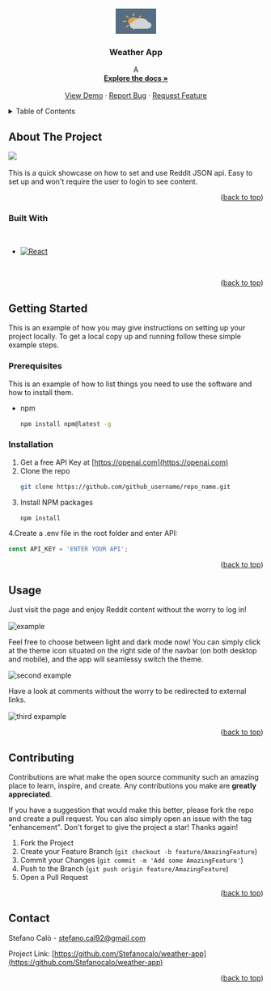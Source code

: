 <a name="readme-top"></a>




<!-- PROJECT LOGO -->
<br />
<div align="center">
  <a href="https://github.com/Stefanocalo/weather-app">
    <img src="./media/logo.png" alt="Logo" width="80" height="50">
  </a>

<h3 align="center">Weather App</h3>

  <p align="center">
    A 
    <br />
    <a href="https://github.com/Stefanocalo/weather-app"><strong>Explore the docs »</strong></a>
    <br />
    <br />
    <a href="https://city-forecast-app.netlify.app">View Demo</a>
    ·
    <a href="https://github.com/Stefanocalo/weather-app/issues">Report Bug</a>
    ·
    <a href="https://github.com/Stefanocalo/weather-app/issues">Request Feature</a>
  </p>
</div>



<!-- TABLE OF CONTENTS -->
<details>
  <summary>Table of Contents</summary>
  <ol>
    <li>
      <a href="#about-the-project">About The Project</a>
      <ul>
        <li><a href="#built-with">Built With</a></li>
      </ul>
    </li>
    <li>
      <a href="#getting-started">Getting Started</a>
      <ul>
        <li><a href="#prerequisites">Prerequisites</a></li>
        <li><a href="#installation">Installation</a></li>
      </ul>
    </li>
    <li><a href="#usage">Usage</a></li>
    <li><a href="#contributing">Contributing</a></li>
    <li><a href="#contact">Contact</a></li>
  </ol>
</details>



<!-- ABOUT THE PROJECT -->
## About The Project

<img src="./media/product.png">

This is a quick showcase on how to set and use Reddit JSON api. Easy to set up and won't require the user to login to see content.

<p align="right">(<a href="#readme-top">back to top</a>)</p>



### Built With

<br>

* [![React][React.js]][React-url]

<br>

<p align="right">(<a href="#readme-top">back to top</a>)</p>



<!-- GETTING STARTED -->
## Getting Started

This is an example of how you may give instructions on setting up your project locally.
To get a local copy up and running follow these simple example steps.

### Prerequisites

This is an example of how to list things you need to use the software and how to install them.
* npm
  ```sh
  npm install npm@latest -g
  ```

### Installation

1. Get a free API Key at [https://openai.com](https://openai.com)
2. Clone the repo
   ```sh
   git clone https://github.com/github_username/repo_name.git
   ```
3. Install NPM packages
   ```sh
   npm install
   ```
4.Create a .env file in the root folder and enter API:
   ```js
   const API_KEY = 'ENTER YOUR API';
   ```

<p align="right">(<a href="#readme-top">back to top</a>)</p>

<!-- USAGE EXAMPLES -->
## Usage

Just visit the page and enjoy Reddit content without the worry to log in!

<img align="center" src="./media/example.gif" alt="example" width="400" height="260">

Feel free to choose between light and dark mode now! You can simply click at the theme icon situated on the right side of the navbar (on both desktop and mobile), and the app will seamlessy switch the theme.

<img align="center" src="media/darkMode.gif" alt="second example" width="400" height="260">

Have a look at comments without the worry to be redirected to external links.

<img align="center" src="./media/comments.gif" alt="third expample" width="400" height="260">

<br>

<p align="right">(<a href="#readme-top">back to top</a>)</p>

<!-- CONTRIBUTING -->
## Contributing

Contributions are what make the open source community such an amazing place to learn, inspire, and create. Any contributions you make are **greatly appreciated**.

If you have a suggestion that would make this better, please fork the repo and create a pull request. You can also simply open an issue with the tag "enhancement".
Don't forget to give the project a star! Thanks again!

1. Fork the Project
2. Create your Feature Branch (`git checkout -b feature/AmazingFeature`)
3. Commit your Changes (`git commit -m 'Add some AmazingFeature'`)
4. Push to the Branch (`git push origin feature/AmazingFeature`)
5. Open a Pull Request

<p align="right">(<a href="#readme-top">back to top</a>)</p>

<!-- CONTACT -->
## Contact

Stefano Calò - stefano.cal92@gmail.com

Project Link: [https://github.com/Stefanocalo/weather-app](https://github.com/Stefanocalo/weather-app)

<p align="right">(<a href="#readme-top">back to top</a>)</p>





<!-- MARKDOWN LINKS & IMAGES -->
<!-- https://www.markdownguide.org/basic-syntax/#reference-style-links -->

[React.js]: https://img.shields.io/badge/React-20232A?style=for-the-badge&logo=react&logoColor=61DAFB
[React-url]: https://reactjs.org/
